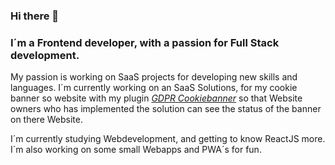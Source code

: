 ### Hi there 👋
### I´m a Frontend developer, with a passion for Full Stack development.
My passion is working on SaaS projects for developing new skills and languages.
I´m currently working on an SaaS Solutions, for my cookie banner so website with my plugin [*GDPR Cookiebanner*](https://github.com/felixaschultz/intastellar-gdpr-cookiebanner)
so that Website owners who has implemented the solution can see the status of the banner on there Website.

I´m currently studying Webdevelopment, and getting to know ReactJS more.
I´m also working on some small Webapps and PWA´s for fun.

<!--
**felixaschultz/felixaschultz** is a ✨ _special_ ✨ repository because its `README.md` (this file) appears on your GitHub profile.

Here are some ideas to get you started:

- 🔭 I’m currently working on ...
- 🌱 I’m currently learning ...
- 👯 I’m looking to collaborate on ...
- 🤔 I’m looking for help with ...
- 💬 Ask me about ...
- 📫 How to reach me: ...
- 😄 Pronouns: ...
- ⚡ Fun fact: ...
-->
